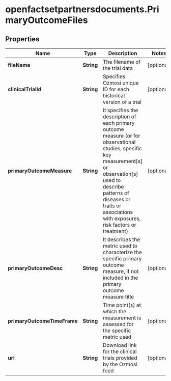 # openfactsetpartnersdocuments.PrimaryOutcomeFiles

## Properties

Name | Type | Description | Notes
------------ | ------------- | ------------- | -------------
**fileName** | **String** | The filename of the trial data | [optional] 
**clinicalTrialId** | **String** | Specifies Ozmosi unique ID for each historical version of a trial | [optional] 
**primaryOutcomeMeasure** | **String** | It specifies the description of each primary outcome measure (or for observational studies, specific key measurement[s] or observation[s] used to describe patterns of diseases or traits or associations with exposures, risk factors or treatment) | [optional] 
**primaryOutcomeDesc** | **String** | It describes the metric used to characterize the specific primary outcome measure, if not included in the primary outcome measure title | [optional] 
**primaryOutcomeTimeFrame** | **String** | Time point(s) at which the measurement is assessed for the specific metric used | [optional] 
**url** | **String** | Download link for the clinical trials provided by the Ozmosi feed | [optional] 


